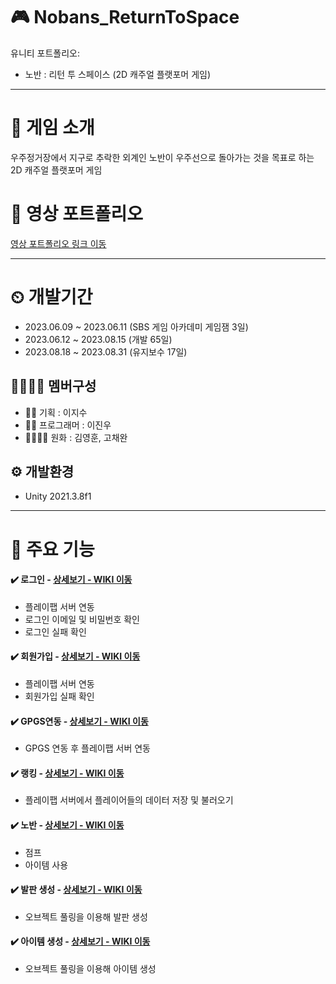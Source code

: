 # 🎮 Nobans_ReturnToSpace
유니티 포트폴리오: 
- 노반 : 리턴 투 스페이스 (2D 캐주얼 플랫포머 게임)

---

# 📣 게임 소개
우주정거장에서 지구로 추락한 외계인 노반이 우주선으로 돌아가는 것을 목표로 하는 2D 캐주얼 플랫포머 게임

# 🎥 영상 포트폴리오
[영상 포트폴리오 링크 이동](https://drive.google.com/file/d/130FqHLHbXKFen93-RlC0mk7uOVipMfhT/view)

---

# ⏲ 개발기간
- 2023.06.09 ~ 2023.06.11 (SBS 게임 아카데미 게임잼 3일)
- 2023.06.12 ~ 2023.08.15 (개발 65일)
- 2023.08.18 ~ 2023.08.31 (유지보수 17일)

## 👨‍👨‍👧‍👧 멤버구성
- 👩‍🏫 기획 : 이지수
- 👨‍💻 프로그래머 : 이진우
- 👨‍🎨👩‍🎨 원화 : 김영훈, 고채완

## ⚙️ 개발환경
- Unity 2021.3.8f1

---

# 📌 주요 기능

#### ✔️ 로그인 - [상세보기 - WIKI 이동](https://github.com/22jinwoO/Nobans_ReturnToSpace/wiki/%EC%A3%BC%EC%9A%94-%EA%B8%B0%EB%8A%A5-%EC%86%8C%EA%B0%9C(%EB%A1%9C%EA%B7%B8%EC%9D%B8))
- 플레이팹 서버 연동
- 로그인 이메일 및 비밀번호 확인
- 로그인 실패 확인

#### ✔️ 회원가입 - [상세보기 - WIKI 이동](https://github.com/22jinwoO/Nobans_ReturnToSpace/wiki/%EC%A3%BC%EC%9A%94-%EA%B8%B0%EB%8A%A5-%EC%86%8C%EA%B0%9C(%ED%9A%8C%EC%9B%90%EA%B0%80%EC%9E%85))
- 플레이팹 서버 연동
- 회원가입 실패 확인

#### ✔️ GPGS연동 - [상세보기 - WIKI 이동](https://github.com/22jinwoO/Nobans_ReturnToSpace/wiki/%EC%A3%BC%EC%9A%94-%EA%B8%B0%EB%8A%A5-%EC%86%8C%EA%B0%9C(GPGS-%EC%97%B0%EB%8F%99))
- GPGS 연동 후 플레이팹 서버 연동

  
#### ✔️ 랭킹 - [상세보기 - WIKI 이동](https://github.com/22jinwoO/Nobans_ReturnToSpace/wiki/%EC%A3%BC%EC%9A%94-%EA%B8%B0%EB%8A%A5-%EC%86%8C%EA%B0%9C(%EB%9E%AD%ED%82%B9))
- 플레이팹 서버에서 플레이어들의 데이터 저장 및 불러오기

#### ✔️ 노반 - [상세보기 - WIKI 이동](https://github.com/22jinwoO/Nobans_ReturnToSpace/wiki/%EC%A3%BC%EC%9A%94-%EA%B8%B0%EB%8A%A5-%EC%86%8C%EA%B0%9C(%EB%85%B8%EB%B0%98))
- 점프
- 아이템 사용

#### ✔️ 발판 생성 - [상세보기 - WIKI 이동](https://github.com/22jinwoO/Nobans_ReturnToSpace/wiki/%EC%A3%BC%EC%9A%94-%EA%B8%B0%EB%8A%A5-%EC%86%8C%EA%B0%9C(%EB%B0%9C%ED%8C%90-%EC%83%9D%EC%84%B1))
- 오브젝트 풀링을 이용해 발판 생성

#### ✔️ 아이템 생성 - [상세보기 - WIKI 이동](https://github.com/22jinwoO/Nobans_ReturnToSpace/wiki/%EC%A3%BC%EC%9A%94-%EA%B8%B0%EB%8A%A5-%EC%86%8C%EA%B0%9C(%EC%95%84%EC%9D%B4%ED%85%9C-%EC%83%9D%EC%84%B1))
- 오브젝트 풀링을 이용해 아이템 생성



